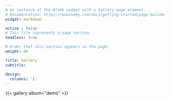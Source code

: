 ```yaml
---
# An instance of the Blank widget with a Gallery page element.
# Documentation: https://wowchemy.com/docs/getting-started/page-builder/
widget: markdown

active : false
# This file represents a page section.
headless: true

# Order that this section appears on the page.
weight: 66

title: Gallery
subtitle:

design:
  columns: '1'
---
```


{{< gallery album="demo" >}}
